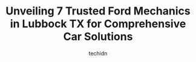---
layout: ampstory
image: https://images.unsplash.com/photo-1610972221114-c48c6bb5d2eb?ixlib=rb-4.0.3&ixid=MnwxMjA3fDB8MHxwaG90by1wYWdlfHx8fGVufDB8fHx8&auto=format&fit=crop&w=640&h=853&q=80
author: techidn
featured: false
description: If youre in need of trustworthy and skilled Ford Mechanic in Lubbock TX, USA, youll be pleased to discover the 7 best Ford Mechanic in town. Their expertise and commitment to customer sati
title: Unveiling 7 Trusted Ford Mechanics in Lubbock TX for Comprehensive Car Solutions
cover:
   title: Unveiling 7 Trusted Ford Mechanics in Lubbock TX for Comprehensive Car Solutions
   subtitle: Rickpate
   background: https://images.unsplash.com/photo-1610972221114-c48c6bb5d2eb?ixlib=rb-4.0.3&ixid=MnwxMjA3fDB8MHxwaG90by1wYWdlfHx8fGVufDB8fHx8&auto=format&fit=crop&w=640&h=853&q=80

pages: 
 - layout: thirds
   top: <h1>#1 Brandons Auto Repair & Diesel Service</h1>
   bottom: "<p>Ive used Brandons twice now. The first time my warranty company set it up because my starter went out. They were great! They kept me updated from start to finish. The s</p>"
   background: https://www.knot35.com/toplist/wp-content/uploads/2023/06/best-ford-mechanic-1-in-lubbock-tx-1685833941.jpeg
   backgroundblur: true
 - layout: thirds
   top: <h1>#2 Prock Automotive</h1>
   bottom: "<p>3334 34th St, Lubbock, TX 79410, United States</p>"
   background: https://www.knot35.com/toplist/wp-content/uploads/2023/06/best-ford-mechanic-2-in-lubbock-tx-1685833942.jpeg
   cta:
      link: https://www.knot35.com/toplist/unveiling-7-trusted-ford-mechanics-in-lubbock-tx-for-comprehensive-car-solutions/
      text: Unveiling 7 Trusted Ford Mechanics in Lubbock TX for Comprehensive Car Solutions
 - layout: thirds
   top: <h1>#3 Bradys Automotive</h1>
   bottom: "<p>4413 34th St, Lubbock, TX 79410, United States</p>"
   background: https://www.knot35.com/toplist/wp-content/uploads/2023/06/best-ford-mechanic-3-in-lubbock-tx-1685833942.jpeg
   cta:
      link: https://www.knot35.com/toplist/unveiling-7-trusted-ford-mechanics-in-lubbock-tx-for-comprehensive-car-solutions/
      text: Unveiling 7 Trusted Ford Mechanics in Lubbock TX for Comprehensive Car Solutions
 - layout: thirds
   top: <h1>#4 Pope Automotive</h1>
   bottom: "<p>4418 50th St, Lubbock, TX 79414, United States</p>"
   background: https://images.unsplash.com/photo-1609083590460-7b8cc0ca65f8?ixlib=rb-4.0.3&ixid=MnwxMjA3fDB8MHxwaG90by1wYWdlfHx8fGVufDB8fHx8&auto=format&fit=crop&w=640&h=853&q=80
   cta:
      link: https://www.knot35.com/toplist/unveiling-7-trusted-ford-mechanics-in-lubbock-tx-for-comprehensive-car-solutions/
      text: Unveiling 7 Trusted Ford Mechanics in Lubbock TX for Comprehensive Car Solutions
 - layout: thirds
   top: <h1>#5 Wrench Em Auto & Diesel Repair</h1>
   bottom: "<p>5001 34th St, Lubbock, TX 79410, United States</p>"
   background: https://images.unsplash.com/photo-1613843873231-1447db182f97?ixlib=rb-4.0.3&ixid=MnwxMjA3fDB8MHxwaG90by1wYWdlfHx8fGVufDB8fHx8&auto=format&fit=crop&w=640&h=853&q=80
   cta:
      link: https://www.knot35.com/toplist/unveiling-7-trusted-ford-mechanics-in-lubbock-tx-for-comprehensive-car-solutions/
      text: Unveiling 7 Trusted Ford Mechanics in Lubbock TX for Comprehensive Car Solutions
 - layout: thirds
   top: <h1>#6 Gene Messer Ford Lubbock Service Center</h1>
   bottom: "<p>6000 19th St unit b, Lubbock, TX 79407, United States</p>"
   background: https://images.unsplash.com/photo-1488554378835-f7acf46e6c98?ixlib=rb-4.0.3&ixid=MnwxMjA3fDB8MHxwaG90by1wYWdlfHx8fGVufDB8fHx8&auto=format&fit=crop&w=640&h=853&q=80
   cta:
      link: https://www.knot35.com/toplist/unveiling-7-trusted-ford-mechanics-in-lubbock-tx-for-comprehensive-car-solutions/
      text: Unveiling 7 Trusted Ford Mechanics in Lubbock TX for Comprehensive Car Solutions
 - layout: thirds
   top: <h1>#7 Schoolcraft Automotive, Diesel & Performance</h1>
   bottom: "<p>9508 US-87, Lubbock, TX 79423, United States</p>"
   background: https://images.unsplash.com/photo-1608411404720-c8f0417bcdba?ixlib=rb-4.0.3&ixid=MnwxMjA3fDB8MHxwaG90by1wYWdlfHx8fGVufDB8fHx8&auto=format&fit=crop&w=640&h=853&q=80
   cta:
      link: https://www.knot35.com/toplist/unveiling-7-trusted-ford-mechanics-in-lubbock-tx-for-comprehensive-car-solutions/
      text: Unveiling 7 Trusted Ford Mechanics in Lubbock TX for Comprehensive Car Solutions
 - layout: thirds
   middle: Continue reading...
   background: https://plus.unsplash.com/premium_photo-1664640458616-3c74f8cb4589?ixlib=rb-4.0.3&ixid=MnwxMjA3fDB8MHxwaG90by1wYWdlfHx8fGVufDB8fHx8&auto=format&fit=crop&w=640&h=853&q=80
   cta:
      link: https://www.knot35.com/toplist/unveiling-7-trusted-ford-mechanics-in-lubbock-tx-for-comprehensive-car-solutions/
      text: Unveiling 7 Trusted Ford Mechanics in Lubbock TX for Comprehensive Car Solutions
      
---